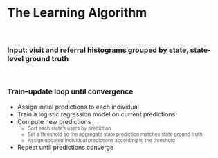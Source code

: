 # The Learning Algorithm

<br>

<h3 v-click="1"><strong>Input:</strong> visit and referral histograms grouped by state, state-level ground truth</h3>

<br>

<h3 v-click="2">Train–update loop until convergence</h3>
<ul>
  <li v-click="3">Assign initial predictions to each individual</li>
  <li v-click="4">Train a logistic regression model on current predictions</li>
  <li v-click="5">Compute new predictions
    <ul>
      <li class="nested-gray" v-click="6">Sort each state’s users by prediction</li>
      <li class="nested-gray" v-click="7">Set a threshold so the aggregate state prediction matches state ground truth</li>
      <li class="nested-gray" v-click="8">Assign updated individual predictions according to the threshold</li>
    </ul>
  </li>
  <li v-click="9">Repeat until predictions converge</li>
</ul>


<SlideCurrentNo class="absolute bottom-8 right-10"/>

<style scoped>
.nested-gray {
  font-size: 0.8em;
  color: #555555 !important;
}
</style>